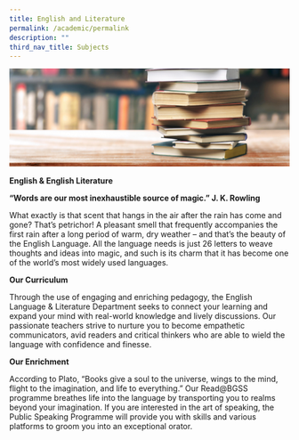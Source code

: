 ```yaml
---
title: English and Literature
permalink: /academic/permalink
description: ""
third_nav_title: Subjects
---
```



![](/images/English-2-e1572837777979.jpg)

**English & English Literature**

**“Words are our most inexhaustible source of magic.”
J. K. Rowling**

What exactly is that scent that hangs in the air after the rain has come and gone? That’s petrichor! A pleasant smell that frequently accompanies the first rain after a long period of warm, dry weather – and that’s the beauty of the English Language. All the language needs is just 26 letters to weave thoughts and ideas into magic, and such is its charm that it has become one of the world’s most widely used languages.

**Our Curriculum**

Through the use of engaging and enriching pedagogy, the English Language & Literature Department seeks to connect your learning and expand your mind with real-world knowledge and lively discussions. Our passionate teachers strive to nurture you to become empathetic communicators, avid readers and critical thinkers who are able to wield the language with confidence and finesse.

**Our Enrichment**

According to Plato, “Books give a soul to the universe, wings to the mind, flight to the imagination, and life to everything.” Our Read@BGSS programme breathes life into the language by transporting you to realms beyond your imagination. If you are interested in the art of speaking, the Public Speaking Programme will provide you with skills and various platforms to groom you into an exceptional orator.